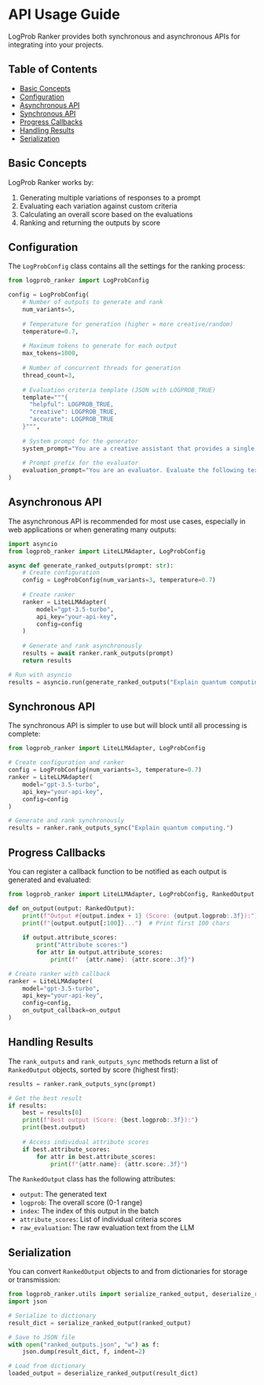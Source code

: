 # API Usage Guide

LogProb Ranker provides both synchronous and asynchronous APIs for integrating into your projects.

## Table of Contents
- [Basic Concepts](#basic-concepts)
- [Configuration](#configuration)
- [Asynchronous API](#asynchronous-api)
- [Synchronous API](#synchronous-api)
- [Progress Callbacks](#progress-callbacks)
- [Handling Results](#handling-results)
- [Serialization](#serialization)

## Basic Concepts

LogProb Ranker works by:
1. Generating multiple variations of responses to a prompt
2. Evaluating each variation against custom criteria
3. Calculating an overall score based on the evaluations
4. Ranking and returning the outputs by score

## Configuration

The `LogProbConfig` class contains all the settings for the ranking process:

```python
from logprob_ranker import LogProbConfig

config = LogProbConfig(
    # Number of outputs to generate and rank
    num_variants=5,
    
    # Temperature for generation (higher = more creative/random)
    temperature=0.7,
    
    # Maximum tokens to generate for each output
    max_tokens=1000,
    
    # Number of concurrent threads for generation
    thread_count=3,
    
    # Evaluation criteria template (JSON with LOGPROB_TRUE)
    template="""{ 
      "helpful": LOGPROB_TRUE,
      "creative": LOGPROB_TRUE,
      "accurate": LOGPROB_TRUE 
    }""",
    
    # System prompt for the generator
    system_prompt="You are a creative assistant that provides a single concise response.",
    
    # Prompt prefix for the evaluator
    evaluation_prompt="You are an evaluator. Evaluate the following text based on the criteria."
)
```

## Asynchronous API

The asynchronous API is recommended for most use cases, especially in web applications or when generating many outputs:

```python
import asyncio
from logprob_ranker import LiteLLMAdapter, LogProbConfig

async def generate_ranked_outputs(prompt: str):
    # Create configuration
    config = LogProbConfig(num_variants=3, temperature=0.7)
    
    # Create ranker
    ranker = LiteLLMAdapter(
        model="gpt-3.5-turbo",
        api_key="your-api-key",
        config=config
    )
    
    # Generate and rank asynchronously
    results = await ranker.rank_outputs(prompt)
    return results

# Run with asyncio
results = asyncio.run(generate_ranked_outputs("Explain quantum computing."))
```

## Synchronous API

The synchronous API is simpler to use but will block until all processing is complete:

```python
from logprob_ranker import LiteLLMAdapter, LogProbConfig

# Create configuration and ranker
config = LogProbConfig(num_variants=3, temperature=0.7)
ranker = LiteLLMAdapter(
    model="gpt-3.5-turbo",
    api_key="your-api-key",
    config=config
)

# Generate and rank synchronously
results = ranker.rank_outputs_sync("Explain quantum computing.")
```

## Progress Callbacks

You can register a callback function to be notified as each output is generated and evaluated:

```python
from logprob_ranker import LiteLLMAdapter, LogProbConfig, RankedOutput

def on_output(output: RankedOutput):
    print(f"Output #{output.index + 1} (Score: {output.logprob:.3f}):")
    print(f"{output.output[:100]}...")  # Print first 100 chars
    
    if output.attribute_scores:
        print("Attribute scores:")
        for attr in output.attribute_scores:
            print(f"  {attr.name}: {attr.score:.3f}")

# Create ranker with callback
ranker = LiteLLMAdapter(
    model="gpt-3.5-turbo",
    api_key="your-api-key",
    config=config,
    on_output_callback=on_output
)
```

## Handling Results

The `rank_outputs` and `rank_outputs_sync` methods return a list of `RankedOutput` objects, sorted by score (highest first):

```python
results = ranker.rank_outputs_sync(prompt)

# Get the best result
if results:
    best = results[0]
    print(f"Best output (Score: {best.logprob:.3f}):")
    print(best.output)
    
    # Access individual attribute scores
    if best.attribute_scores:
        for attr in best.attribute_scores:
            print(f"{attr.name}: {attr.score:.3f}")
```

The `RankedOutput` class has the following attributes:
- `output`: The generated text
- `logprob`: The overall score (0-1 range)
- `index`: The index of this output in the batch
- `attribute_scores`: List of individual criteria scores
- `raw_evaluation`: The raw evaluation text from the LLM

## Serialization

You can convert `RankedOutput` objects to and from dictionaries for storage or transmission:

```python
from logprob_ranker.utils import serialize_ranked_output, deserialize_ranked_output
import json

# Serialize to dictionary
result_dict = serialize_ranked_output(ranked_output)

# Save to JSON file
with open("ranked_outputs.json", "w") as f:
    json.dump(result_dict, f, indent=2)

# Load from dictionary
loaded_output = deserialize_ranked_output(result_dict)
```